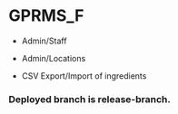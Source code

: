 # GPRMS_F

- Admin/Staff
- Admin/Locations

- CSV Export/Import of ingredients

### Deployed branch is release-branch.

